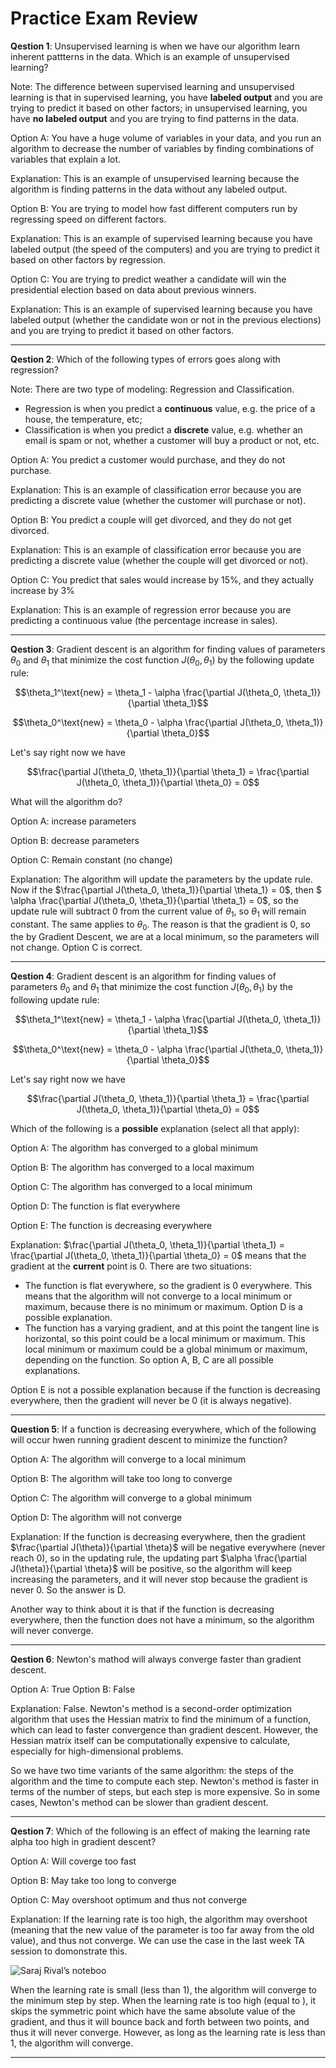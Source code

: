 # Practice Exam Review

**Qestion 1**: Unsupervised learning is when we have our algorithm learn inherent pattterns in the data. Which is an example of unsupervised learning?

Note: The difference between supervised learning and unsupervised learning is that in supervised learning, you have **labeled output** and you are trying to predict it based on other factors; in unsupervised learning, you have **no labeled output** and you are trying to find patterns in the data.

Option A: You have a huge volume of variables in your data, and you run an algorithm to decrease the number of variables by finding combinations of variables that explain a lot.

Explanation: This is an example of unsupervised learning because the algorithm is finding patterns in the data without any labeled output.

Option B: You are trying to model how fast different computers run by regressing speed on different factors.

Explanation: This is an example of supervised learning because you have labeled output (the speed of the computers) and you are trying to predict it based on other factors by regression.

Option C: You are trying to predict weather a candidate will win the presidential election based on data about previous winners.

Explanation: This is an example of supervised learning because you have labeled output (whether the candidate won or not in the previous elections) and you are trying to predict it based on other factors.

---

**Qestion 2**: Which of the following types of errors goes along with regression?

Note: There are two type of modeling: Regression and Classification.

- Regression is when you predict a **continuous** value, e.g. the price of a house, the temperature, etc; 
- Classification is when you predict a **discrete** value, e.g. whether an email is spam or not, whether a customer will buy a product or not, etc.

Option A: You predict a customer would purchase, and they do not purchase.

Explanation: This is an example of classification error because you are predicting a discrete value (whether the customer will purchase or not).

Option B: You predict a couple will get divorced, and they do not get divorced.

Explanation: This is an example of classification error because you are predicting a discrete value (whether the couple will get divorced or not).

Option C: You predict that sales would increase by 15%, and they actually increase by 3%

Explanation: This is an example of regression error because you are predicting a continuous value (the percentage increase in sales).

---

**Qestion 3**: Gradient descent is an algorithm for finding values of parameters $\theta_0$ and $\theta_1$ that minimize the cost function $J(\theta_0, \theta_1)$ by the following update rule:

$$\theta_1^\text{new} = \theta_1 - \alpha \frac{\partial J(\theta_0, \theta_1)}{\partial \theta_1}$$

$$\theta_0^\text{new} = \theta_0 - \alpha \frac{\partial J(\theta_0, \theta_1)}{\partial \theta_0}$$

Let's say right now we have

$$\frac{\partial J(\theta_0, \theta_1)}{\partial \theta_1} = \frac{\partial J(\theta_0, \theta_1)}{\partial \theta_0} = 0$$

What will the algorithm do?

Option A: increase parameters

Option B: decrease parameters

Option C: Remain constant (no change)

Explanation: The algorithm will update the parameters by the update rule. Now if the $\frac{\partial J(\theta_0, \theta_1)}{\partial \theta_1} = 0$, then $ \alpha \frac{\partial J(\theta_0, \theta_1)}{\partial \theta_1} = 0$, so the update rule will subtract 0 from the current value of $\theta_1$, so $\theta_1$ will remain constant. The same applies to $\theta_0$. The reason is that the gradient is 0, so the by Gradient Descent, we are at a local minimum, so the parameters will not change. Option C is correct.

---

**Qestion 4**: Gradient descent is an algorithm for finding values of parameters $\theta_0$ and $\theta_1$ that minimize the cost function $J(\theta_0, \theta_1)$ by the following update rule:

$$\theta_1^\text{new} = \theta_1 - \alpha \frac{\partial J(\theta_0, \theta_1)}{\partial \theta_1}$$

$$\theta_0^\text{new} = \theta_0 - \alpha \frac{\partial J(\theta_0, \theta_1)}{\partial \theta_0}$$

Let's say right now we have

$$\frac{\partial J(\theta_0, \theta_1)}{\partial \theta_1} = \frac{\partial J(\theta_0, \theta_1)}{\partial \theta_0} = 0$$

Which of the following is a **possible** explanation (select all that apply):

Option A: The algorithm has converged to a global minimum

Option B: The algorithm has converged to a local maximum

Option C: The algorithm has converged to a local minimum

Option D: The function is flat everywhere

Option E: The function is decreasing everywhere

Explanation: $\frac{\partial J(\theta_0, \theta_1)}{\partial \theta_1} = \frac{\partial J(\theta_0, \theta_1)}{\partial \theta_0} = 0$ means that the gradient at the **current** point is 0. There are two situations:

- The function is flat everywhere, so the gradient is 0 everywhere. This means that the algorithm will not converge to a local minimum or maximum, because there is no minimum or maximum. Option D is a possible explanation.
- The function has a varying gradient, and at this point the tangent line is horizontal, so this point could be a local minimum or maximum. This local minimum or maximum could be a global minimum or maximum, depending on the function. So option A, B, C are all possible explanations.

Option E is not a possible explanation because if the function is decreasing everywhere, then the gradient will never be 0 (it is always negative).

---

**Question 5**:  If a function is decreasing everywhere, which of the following will occur hwen running gradient descent to minimize the function?

Option A: The algorithm will converge to a local minimum

Option B: The algorithm will take too long to converge

Option C: The algorithm will converge to a global minimum

Option D: The algorithm will not converge

Explanation: If the function is decreasing everywhere, then the gradient $\frac{\partial J(\theta)}{\partial \theta}$  will be negative everywhere (never reach 0), so in the updating rule, the updating part $\alpha \frac{\partial J(\theta)}{\partial \theta}$ will be positive, so the algorithm will keep increasing the parameters, and it will never stop because the gradient is never 0. So the answer is D.

Another way to think about it is that if the function is decreasing everywhere, then the function does not have a minimum, so the algorithm will never converge.

---

**Qestion 6**: Newton's mathod will always converge faster than gradient descent.

Option A: True
Option B: False

Explanation: False. Newton's method is a second-order optimization algorithm that uses the Hessian matrix to find the minimum of a function, which can lead to faster convergence than gradient descent.
However, the Hessian matrix itself can be computationally expensive to calculate, especially for high-dimensional problems.

So we have two time variants of the same algorithm: the steps of the algorithm and the time to compute each step. Newton's method is faster in terms of the number of steps, but each step is more expensive. So in some cases, Newton's method can be slower than gradient descent.

---

**Qestion 7**: Which of the following is an effect of making the learning rate alpha too high in gradient descent?

Option A: Will coverge too fast

Option B: May take too long to converge

Option C: May overshoot optimum and thus not converge

Explanation: If the learning rate is too high, the algorithm may overshoot (meaning that the new value of the parameter is too far away from the old value), and thus not converge. We can use the case in the last week TA session to domonstrate this.

![Saraj Rival’s noteboo](https://www.makerluis.com/content/images/size/w2400/2023/11/Gradient_parabola_step_sizes.jpeg)

When the learning rate is small (less than 1), the algorithm will converge to the minimum step by step. When the learning rate is too high (equal to ), it skips the symmetric point which have the same absolute value of the gradient, and thus it will bounce back and forth between two points, and thus it will never converge. However, as long as the learning rate is less than 1, the algorithm will converge.

---